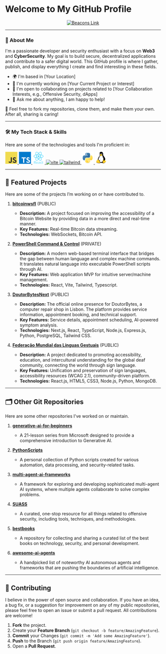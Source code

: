 # Welcome to My GitHub Profile

<p align="center">
  <a href="https://beacons.ai/ricardo_leal_">
    <img src="https://img.shields.io/badge/Beacons-My%20Essential%20Links-blue?style=for-the-badge&logo=beacon" alt="Beacons Link"/>
  </a>
</p>

---

### 👋 About Me

I'm a passionate developer and security enthusiast with a focus on **Web3** and **CyberSecurity**. My goal is to build secure, decentralized applications and contribute to a safer digital world. This GitHub profile is where I gather, publish, and display everything I create and find interesting in these fields.

*   🌍 I'm based in [Your Location]
*   🚀 I'm currently working on [Your Current Project or Interest]
*   🤝 I'm open to collaborating on projects related to [Your Collaboration Interests, e.g., Offensive Security, dApps]
*   💬 Ask me about anything, I am happy to help!

🧰 Feel free to fork my repositories, clone them, and make them your own. After all, sharing is caring!

---

### 🛠️ My Tech Stack & Skills

Here are some of the technologies and tools I'm proficient in:

<p align="left">
  <a href="https://developer.mozilla.org/en-US/docs/Web/JavaScript" target="_blank" rel="noreferrer">
    <img src="https://raw.githubusercontent.com/devicons/devicon/master/icons/javascript/javascript-original.svg" alt="javascript" width="40" height="40"/>
  </a>
  <a href="https://www.typescriptlang.org/" target="_blank" rel="noreferrer">
    <img src="https://raw.githubusercontent.com/devicons/devicon/master/icons/typescript/typescript-original.svg" alt="typescript" width="40" height="40"/>
  </a>
  <a href="https://reactjs.org/" target="_blank" rel="noreferrer">
    <img src="https://raw.githubusercontent.com/devicons/devicon/master/icons/react/react-original-wordmark.svg" alt="react" width="40" height="40"/>
  </a>
    <a href="https://vitejs.dev/" target="_blank" rel="noreferrer">
    <img src="https://www.vectorlogo.zone/logos/vitejs/vitejs-icon.svg" alt="vite" width="40" height="40"/>
  </a>
  <a href="https://tailwindcss.com/" target="_blank" rel="noreferrer">
    <img src="https://www.vectorlogo.zone/logos/tailwindcss/tailwindcss-icon.svg" alt="tailwind" width="40" height="40"/>
  </a>
  <a href="https://www.python.org" target="_blank" rel="noreferrer">
    <img src="https://raw.githubusercontent.com/devicons/devicon/master/icons/python/python-original.svg" alt="python" width="40" height="40"/>
  </a>
   <a href="https://www.linux.org/" target="_blank" rel="noreferrer">
    <img src="https://raw.githubusercontent.com/devicons/devicon/master/icons/linux/linux-original.svg" alt="linux" width="40" height="40"/>
  </a>
</p>

---

## 🚀 Featured Projects

Here are some of the projects I’m working on or have contributed to.

1.  **[bitcoinwsfl](https://github.com/RLealz/bitcoinwsfl)** (PUBLIC)
    -   **Description:** A project focused on improving the accessibility of a Bitcoin Website by providing data in a more direct and real-time manner.
    -   **Key Features:** Real-time Bitcoin data streaming.
    -   **Technologies:** WebSockets, Bitcoin API.

2.  **[PowerShell Command & Control](https://github.com/RLealz/powershell-command-control)** (PRIVATE)
    -   **Description:** A modern web-based terminal interface that bridges the gap between human language and complex machine commands. It translates natural language into executable PowerShell scripts through AI.
    -   **Key Features:** Web application MVP for intuitive server/machine management.
    -   **Technologies:** React, Vite, Tailwind, Typescript.

3.  **[DoutorBytesNext](https://github.com/DoutorBytes/DoutorBytesNext)** (PUBLIC)
    -   **Description:** The official online presence for DoutorBytes, a computer repair shop in Lisbon. The platform provides service information, appointment booking, and technical support.
    -   **Key Features:** Service details, appointment scheduling, AI-powered symptom analysis.
    -   **Technologies:** Next.js, React, TypeScript, Node.js, Express.js, Python, PostgreSQL, Tailwind CSS.

4.  **[Federação Mundial das Línguas Gestuais](#)** (PUBLIC)
    -   **Description:** A project dedicated to promoting accessibility, education, and intercultural understanding for the global deaf community, connecting the world through sign language.
    -   **Key Features:** Unification and preservation of sign languages, accessibility resources (WCAG 2.1), community-driven platform.
    -   **Technologies:** React.js, HTML5, CSS3, Node.js, Python, MongoDB.


---

## 🗂️ Other Git Repositories

Here are some other repositories I've worked on or maintain.

1.  **[generative-ai-for-beginners](https://github.com/RLealz/generative-ai-for-beginners)**
    -   A 21-lesson series from Microsoft designed to provide a comprehensive introduction to Generative AI.

2.  **[PythonScripts](https://github.com/RLealz/PythonScripts)**
    -   A personal collection of Python scripts created for various automation, data processing, and security-related tasks.

3.  **[multi-agent-ai-frameworks](https://github.com/RLealz/multi-agent-ai-frameworks)**
    -   A framework for exploring and developing sophisticated multi-agent AI systems, where multiple agents collaborate to solve complex problems.

4.  **[SUASS](https://github.com/RLealz/SUASS)**
    -   A curated, one-stop resource for all things related to offensive security, including tools, techniques, and methodologies.

5.  **[bestbooks](https://github.com/RLealz/bestbooks)**
    -   A repository for collecting and sharing a curated list of the best books on technology, security, and personal development.

6.  **[awesome-ai-agents](https://github.com/RLealz/awesome-ai-agents)**
    -   A handpicked list of noteworthy AI autonomous agents and frameworks that are pushing the boundaries of artificial intelligence.

---

## 🤝 Contributing

I believe in the power of open source and collaboration. If you have an idea, a bug fix, or a suggestion for improvement on any of my public repositories, please feel free to open an issue or submit a pull request. All contributions are welcome!

1.  **Fork** the project.
2.  Create your **Feature Branch** (`git checkout -b feature/AmazingFeature`).
3.  **Commit** your Changes (`git commit -m 'Add some AmazingFeature'`).
4.  **Push** to the Branch (`git push origin feature/AmazingFeature`).
5.  Open a **Pull Request**.
```
